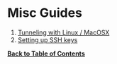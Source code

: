 Misc Guides
===========

1. [Tunneling with Linux / MacOSX](tunneling.md)
2. [Setting up SSH keys](ssh-keys.md)


**[Back to Table of Contents](README.md)**
